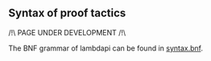 Syntax of proof tactics
-----------------------

/!\ PAGE UNDER DEVELOPMENT /!\

The BNF grammar of lambdapi can be found in [syntax.bnf](../syntax.bnf).
